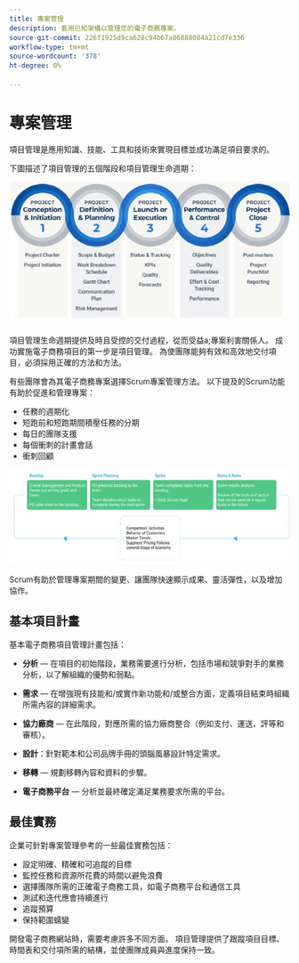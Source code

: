 ```yaml
---
title: 專案管理
description: 套用已知架構以管理您的電子商務專案。
source-git-commit: 226f1925d9ca628c94b67a86888084a21cd7e336
workflow-type: tm+mt
source-wordcount: '378'
ht-degree: 0%

---
```



# 專案管理

項目管理是應用知識、技能、工具和技術來實現目標並成功滿足項目要求的。

下圖描述了項目管理的五個階段和項目管理生命週期：

![項目管理生命週期圖](../../assets/playbooks/project-management-lifecycle.png)

項目管理生命週期提供及時且受控的交付過程，從而受益a;專案利害關係人。 成功實施電子商務項目的第一步是項目管理。 為使團隊能夠有效和高效地交付項目，必須採用正確的方法和方法。


有些團隊會為其電子商務專案選擇Scrum專案管理方法。 以下提及的Scrum功能有助於促進和管理專案：

- 任務的週期化
- 短跑前和短跑期間積壓任務的分期
- 每日的團隊支援
- 每個衝刺的計畫會話
- 衝刺回顧

![Scrum Agile生命週期圖](../../assets/playbooks/scrum-lifecycle.png)

Scrum有助於管理專案期間的變更、讓團隊快速顯示成果、靈活彈性，以及增加協作。

## 基本項目計畫

基本電子商務項目管理計畫包括：

- **分析** — 在項目的初始階段，業務需要進行分析，包括市場和競爭對手的業務分析，以了解組織的優勢和弱點。

- **需求** — 在增強現有技能和/或實作新功能和/或整合方面，定義項目結束時組織所需內容的詳細需求。

- **協力廠商** — 在此階段，對應所需的協力廠商整合（例如支付、運送、評等和審核）。

- **設計**：針對範本和公司品牌手冊的頭腦風暴設計特定需求。

- **移轉** — 規劃移轉內容和資料的步驟。

- **電子商務平台** — 分析並最終確定滿足業務要求所需的平台。

## 最佳實務

企業可針對專案管理參考的一些最佳實務包括：

- 設定明確、精確和可追蹤的目標
- 監控任務和資源所花費的時間以避免浪費
- 選擇團隊所需的正確電子商務工具，如電子商務平台和通信工具
- 測試和迭代應會持續進行
- 追蹤預算
- 保持範圍蠕變

開發電子商務網站時，需要考慮許多不同方面。 項目管理提供了跟蹤項目目標、時間表和交付項所需的結構，並使團隊成員與進度保持一致。
